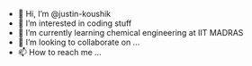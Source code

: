 - 👋 Hi, I’m @justin-koushik
- 👀 I’m interested in coding stuff
- 🌱 I’m currently learning chemical engineering at IIT MADRAS
- 💞️ I’m looking to collaborate on ...
- 📫 How to reach me ...

<!---
justin-koushik/justin-koushik is a ✨ special ✨ repository because its `README.md` (this file) appears on your GitHub profile.
You can click the Preview link to take a look at your changes.
--->
